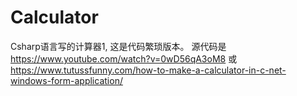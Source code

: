 # Calculator
Csharp语言写的计算器1, 这是代码繁琐版本。
源代码是 https://www.youtube.com/watch?v=0wD56qA3oM8 或 https://www.tutussfunny.com/how-to-make-a-calculator-in-c-net-windows-form-application/
